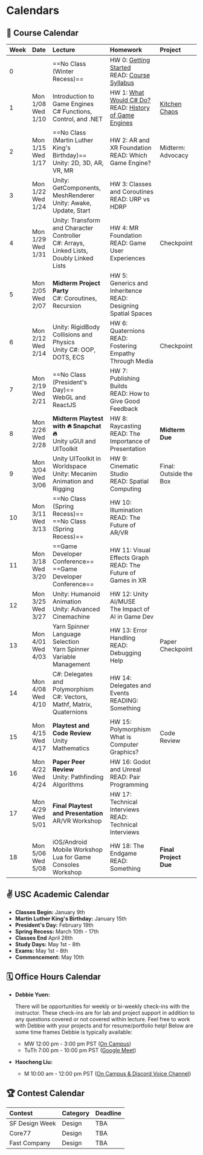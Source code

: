 # Calendars

## 📓 Course Calendar
| Week | Date                     | Lecture                                           | Homework              | Project |
| :----| :----------------------- | :------------------------------------------------ | :-------------------------------| :--------------|
| 0    | | ==No Class (Winter Recess)== | HW 0: [Getting Started](./Homework/hw0.md)  <br> READ: [Course Syllabus](./courseinfo.md)               |
| 1    | Mon 1/08 <br> Wed 1/10   | Introduction to Game Engines <br> C# Functions, Control, and .NET | HW 1: [What Would C# Do?]() <br> READ: [History of Game Engines]()  | [Kitchen Chaos]()  |
| 2    | Mon 1/15 <br> Wed 1/17   | ==No Class (Martin Luther King's Birthday)== <br> Unity: 2D, 3D, AR, VR, MR| HW 2: AR and XR Foundation <br> READ: Which Game Engine? | Midterm: Advocacy |
| 3    | Mon 1/22 <br> Wed 1/24     | Unity: GetComponents, MeshRenderer <br> Unity: Awake, Update, Start | HW 3: Classes and Coroutines <br> READ: URP vs HDRP | |
| 4    | Mon 1/29 <br> Wed 1/31   | Unity: Transform and Character Controller  <br> C#: Arrays, Linked Lists, Doubly Linked Lists | HW 4: MR Foundation <br> READ: Game User Experiences | Checkpoint |
| 5    | Mon 2/05 <br> Wed 2/07   |  **Midterm Project Party** <br>  C#: Coroutines, Recursion | HW 5: Generics and Inheritence <br> READ: Designing Spatial Spaces | |
| 6    | Mon 2/12 <br> Wed 2/14   | Unity: RigidBody Collisions and Physics <br> Unity C#: OOP, DOTS, ECS | HW 6: Quaternions <br> READ: Fostering Empathy Through Media | <br> Checkpoint |
| 7    | Mon 2/19 <br> Wed 2/21   | ==No Class (President's Day)== <br> WebGL and ReactJS| HW 7: Publishing Builds <br> READ: How to Give Good Feedback |
| 8    | Mon 2/26 <br> Wed 2/28  | **Midterm Playtest with 🔥 Snapchat 🔥** <br> Unity uGUI and UIToolkit| HW 8: Raycasting <br> READ: The Importance of Presentation | **Midterm Due** |
| 9    | Mon 3/04 <br> Wed 3/06 | Unity UIToolkit in Worldspace <br> Unity: Mecanim Animation and Rigging | HW 9: Cinematic Studio <br> READ: Spatial Computing | Final: Outside the Box |
| 10   | Mon 3/11 <br> Wed 3/13 | ==No Class (Spring Recess)== <br> ==No Class (Spring Recess)== | HW 10: Illumination <br> READ: The Future of AR/VR |
| 11   | Mon 3/18 <br> Wed 3/20  | ==Game Developer Conference== <br> ==Game Developer Conference== | HW 11: Visual Effects Graph <br> READ: The Future of Games in XR |
| 12   | Mon 3/25 <br> Wed 3/27   | Unity: Humanoid Animation <br> Unity: Advanced Cinemachine | HW 12: Unity AI/MUSE <br> The Impact of AI in Game Dev |
| 13   | Mon 4/01 <br> Wed 4/03 | Yarn Spinner Language Selection <br> Yarn Spinner Variable Management| HW 13: Error Handling <br> READ: Debugging Help | Paper Checkpoint |
| 14   | Mon 4/08 <br> Wed 4/10 | C#: Delegates and Polymorphism <br> C#: Vectors, Mathf, Matrix, Quaternions | HW 14: Delegates and Events <br> READING: Something| |
| 15   | Mon 4/15 <br> Wed 4/17 <br> | **Playtest and Code Review** <br> Unity Mathematics | HW 15: Polymorphism <br> What is Computer Graphics? | Code Review |
| 16   | Mon 4/22 <br> Wed 4/24   | **Paper Peer Review** <br> Unity: Pathfinding Algorithms | HW 16: Godot and Unreal <br> READ: Pair Programming | |
| 17   | Mon 4/29 <br> Wed 5/01 | **Final Playtest and Presentation** <br> AR/VR Workshop | HW 17: Technical Interviews <br> READ: Technical Interviews| |
| 18   | Mon 5/06 <br> Wed 5/08 | iOS/Android Mobile Workshop <br> Lua for Game Consoles Workshop | HW 18: The Endgame <br> READ: Something | **Final Project Due** |

## ✌️ USC Academic Calendar
* **Classes Begin:** January 9th
* **Martin Luther King's Birthday:** January 15th
* **President's Day:** February 19th
* **Spring Recess:** March 10th - 17th
* **Classes End** April 26th
* **Study Days:** May 1st - 8th
* **Exams:** May 1st - 8th
* **Commencement:** May 10th

## 🗓️ Office Hours Calendar

* **Debbie Yuen:** 
    
    There will be opportunities for weekly or bi-weekly check-ins with the instructor. These check-ins are for lab and project support in addition to any questions covered or not covered within lecture. Feel free to work with Debbie with your projects and for resume/portfolio help! Below are some time frames Debbie is typically available:

    * MW 12:00 pm - 3:00 pm PST ([On Campus](https://calendly.com/debbieyuen/30min))
    * TuTh 7:00 pm - 10:00 pm PST ([Google Meet]())

* **Haocheng Liu:**
    *  M 10:00 am - 12:00 pm PST ([On Campus & Discord Voice Channel]())

## 🏆 Contest Calendar
| Contest        | Category | Deadline |
| :------------- | :------- | :------- |
| SF Design Week | Design   | TBA      |
| Core77         | Design   | TBA      |
| Fast Company   | Design   | TBA      |